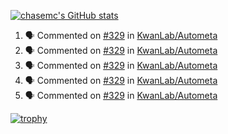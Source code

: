 [![chasemc's GitHub stats](https://github-readme-stats.vercel.app/api?username=chasemc)](https://github.com/anuraghazra/github-readme-stats)


<!--START_SECTION:activity-->
1. 🗣 Commented on [#329](https://github.com/KwanLab/Autometa/issues/329) in [KwanLab/Autometa](https://github.com/KwanLab/Autometa)
2. 🗣 Commented on [#329](https://github.com/KwanLab/Autometa/issues/329) in [KwanLab/Autometa](https://github.com/KwanLab/Autometa)
3. 🗣 Commented on [#329](https://github.com/KwanLab/Autometa/issues/329) in [KwanLab/Autometa](https://github.com/KwanLab/Autometa)
4. 🗣 Commented on [#329](https://github.com/KwanLab/Autometa/issues/329) in [KwanLab/Autometa](https://github.com/KwanLab/Autometa)
5. 🗣 Commented on [#329](https://github.com/KwanLab/Autometa/issues/329) in [KwanLab/Autometa](https://github.com/KwanLab/Autometa)
<!--END_SECTION:activity-->
[![trophy](https://github-profile-trophy.vercel.app/?username=chasemc)](https://github.com/ryo-ma/github-profile-trophy)

